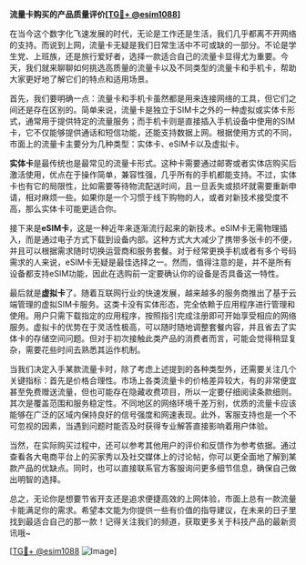 **流量卡购买的产品质量评价[[TG💪+ @esim1088](https://t.me/s/esim1088)]**

在当今这个数字化飞速发展的时代，无论是工作还是生活，我们几乎都离不开网络的支持。而说到上网，流量卡无疑是我们日常生活中不可或缺的一部分。不论是学生党、上班族，还是旅行爱好者，选择一款适合自己的流量卡显得尤为重要。今天，我们就来聊聊如何挑选高质量的流量卡以及不同类型的流量卡和手机卡，帮助大家更好地了解它们的特点和适用场景。

首先，我们要明确一点：流量卡和手机卡虽然都是用来连接网络的工具，但它们之间还是存在区别的。简单来说，流量卡是独立于SIM卡之外的一种虚拟或实体卡形式，通常用于提供特定的流量服务；而手机卡则是直接插入手机设备中使用的SIM卡，它不仅能够提供通话和短信功能，还能支持数据上网。根据使用方式的不同，市面上的流量卡主要分为几种类型：实体卡、eSIM卡以及虚拟卡。

**实体卡**是最传统也是最常见的流量卡形式。这种卡需要通过邮寄或者实体店购买后激活使用，优点在于操作简单，兼容性强，几乎所有的手机都能支持。不过，实体卡也有它的局限性，比如需要等待物流配送时间，且一旦丢失或损坏就需要重新申请，相对麻烦一些。如果你是一个习惯于线下购物的人，或者对新技术接受度不高，那么实体卡可能更适合你。

接下来是**eSIM卡**，这是一种近年来逐渐流行起来的新技术。eSIM卡无需物理插入，而是通过电子方式下载到设备内部。这种方式大大减少了携带多张卡的不便，并且可以根据需求随时切换运营商和服务套餐。对于经常更换手机或者有多个号码需求的人来说，eSIM卡无疑是最佳选择之一。然而，值得注意的是，并不是所有设备都支持eSIM功能，因此在选购前一定要确认你的设备是否具备这一特性。

最后就是**虚拟卡**了。随着互联网行业的快速发展，越来越多的服务商推出了基于云端管理的虚拟SIM卡服务。这类卡没有实体形态，完全依赖于应用程序进行管理和使用。用户只需下载指定的应用程序，按照指引完成注册即可开始享受相应的网络服务。虚拟卡的优势在于灵活性极高，可以随时随地调整套餐内容，并且省去了实体卡的存储空间问题。但对于初次接触此类产品的消费者而言，可能会觉得稍显复杂，需要花些时间去熟悉其运作机制。

当我们决定入手某款流量卡时，除了考虑上述提到的各种类型外，还需要关注几个关键指标：首先是价格合理性。市场上各类流量卡的价格差异较大，有的非常便宜甚至免费赠送流量，但也可能存在隐藏收费项目，所以一定要仔细阅读条款细则。其次是覆盖范围和服务稳定性。不同地区的网络环境千差万别，优质的流量卡应该能够在广泛的区域内保持良好的信号强度和网速表现。此外，客服支持也是一个不可忽视的因素，当遇到问题时能否及时获得专业解答直接影响着用户体验。

当然，在实际购买过程中，还可以参考其他用户的评价和反馈作为参考依据。通过查看各大电商平台上的买家秀以及社交媒体上的讨论帖，你可以更全面地了解到某款产品的优缺点。同时，也可以直接联系官方客服询问更多细节信息，确保自己做出明智的选择。

总之，无论你是想要节省开支还是追求便捷高效的上网体验，市面上总有一款流量卡能满足你的需求。希望本文能为你提供一些有价值的指导建议，在未来的日子里找到最适合自己的那一款！记得关注我们的频道，获取更多关于科技产品的最新资讯哦~

[[TG💪+ @esim1088](https://t.me/s/esim1088) ![Image](https://i.postimg.cc/4NQfJmqS/Snipaste-2025-05-13-00-14-12.png)]